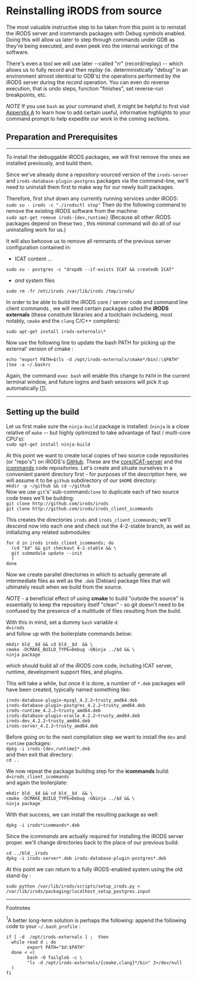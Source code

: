 # Reinstalling iRODS from source


The most valuable instructive step to be taken from this point is to reinstall the iRODS server and icommands packages with Debug symbols enabled. Doing this will allow us later to step through commands under GDB as they're being executed, and even peek into the internal workings of the software.

There's even a tool we will use later --called "rr" (record/replay) --  which allows us to fully record and then *replay*  (ie. deterministically "debug" in an environment almost identical to GDB's) the operations performed by the iRODS server during the *record* operation. You can even do reverse execution, that is undo steps, function "finishes", set reverse-run breakpoints, etc.

*NOTE*
If you use `bash` as your command shell, it might be helpful to first visit [Appendix A](./appendix.md#part-A) to learn how to add certain useful, informative highlights to your command prompt  to help expedite our work in the coming sections.

## Preparation and Prerequisites

---

To install the debuggable iRODS packages, we will first remove the ones we installed previously, and build them.

Since we've already done a repository-sourced version of the `irods-server` and `irods-database-plugin-postgres` packages via the command-line, we'll need to uninstall them first to make way for our newly built packages.

Therefore, first shut down any currently running services under iRODS:  
`sudo su - irods -c "./irodsctl stop"`
Then do the following command to remove the existing iRODS software from the machine:  
`sudo apt-get remove irods-{dev,runtime}`
(Because all other iRODS packages depend on these two , this minimal command will do all of our uninstalling work for us.)

It will also behoove us to remove all remnants of the previous server configuration contained in:  
- ICAT content ...  
```
sudo su - postgres -c "dropdb --if-exists ICAT && createdb ICAT"
```
- *and* system files  
```
sudo rm -fr /etc/irods /var/lib/irods /tmp/irods/
```

In order to be able to build the iRODS core / server code and command line client icommands , we will need certain packages called the **iRODS externals** (these constitute libraries and a toolchain includeing, most notably, `cmake` and the `clang` C/C++ compilers):
```
sudo apt-get install irods-externals\*
```
Now use the following line to update the bash PATH for picking up the external' version of cmake :
```
echo "export PATH=$(ls -d /opt/irods-externals/cmake*/bin):\$PATH" |tee -a ~/.bashrc
```
Again, the command `exec bash` will enable this change to `PATH` in the current terminal window, and future logins and bash sessions will pick it up automatically [\[1\]](#footnote1).

---

## Setting up the build

Let us first make sure the `ninja-build` package is installed: (`ninja` is a close relative of `make` -- but highly optimized to take advantage of fast / multi-core CPU's):  
`sudo apt-get install ninja-build`

At this point we want to create local copies of two source code repositories (or "repo's") on iRODS's [GitHub](http://github.com/irods). These are the [core/ICAT-server](http://github.com/irods/irods) and the [icommands](http://github.com/irods/irods_client_icommands) code repositories.  Let's create and situate ourselves in a convenient parent directory first - for purposes of the description here, we will assume it to be `github` subdirectory of our `$HOME` directory:  
  `mkdir -p ~/github && cd ~/github`  
Now we use `git`'s' sub-command`clone` to duplicate each of two source code trees we'll be building:  
  `git clone http://github.com/irods/irods`  
  `git clone http://github.com/irods/irods_client_icommands`  

This creates the directories `irods` and `irods_client_icommands`; we'll descend now into each  one and check out the 4-2-stable branch, as well as initializing any related submodules:
```
for d in irods irods_client_icommands; do
  (cd "$d" && git checkout 4-2-stable && \
  git submodule update --init
  )
done
```
Now we create parallel directories in which to actually generate all intermediate files as well as the `.deb` (Debian) package files that will ultimately result when we build from the source.

*NOTE* - a beneficial effect of using **cmake** to build "outside the source"  is essentially to keep the repository itself "clean" - so git doesn't need to be confused by the presence of a multitude of files resulting from the build.

With this in mind, set a dummy `bash` variable `d`:  
`d=irods`  
and follow up with the boilerplate commands below:
```
mkdir bld__$d && cd bld__$d  && \
cmake -DCMAKE_BUILD_TYPE=Debug -GNinja ../$d && \  
ninja package  
```
which should build all of the iRODS core code, including ICAT server, runtime, development support files, and plugins.

This will take a while, but once it is done, a number  of `*.deb` packages will have been created, typically named something like:
```
irods-database-plugin-mysql_4.2.2~trusty_amd64.deb   
irods-database-plugin-postgres_4.2.2~trusty_amd64.deb  
irods-runtime_4.2.2~trusty_amd64.deb
irods-database-plugin-oracle_4.2.2~trusty_amd64.deb  
irods-dev_4.2.2~trusty_amd64.deb                       
irods-server_4.2.2~trusty_amd64.deb
```
Before going on to the next compilation  step we want to install the `dev` and `runtime` packages:  
`dpkg -i irods-{dev,runtime}*.deb`  
and then exit that directory:  
`cd ..`  

We now repeat the package building step for the **icommands** build:  
`d=irods_client_icommands`   
and again the boilerplate:
```
mkdir bld__$d && cd bld__$d  && \
cmake -DCMAKE_BUILD_TYPE=Debug -GNinja ../$d && \  
ninja package  
```
With that success, we can install the resulting package as well:
```
dpkg -i irods*icommands*.deb
```

Since the *icommands* are actually required for installing the iRODS server proper.
we'll change directories back to the place of our previous build:
```
cd ../bld__irods
dpkg -i irods-server*.deb irods-database-plugin-postgres*.deb
```
At this point we can return to a fully iRODS-enabled system using the old stand-by :
```
sudo python /var/lib/irods/scripts/setup_irods.py < /var/lib/irods/packaging/localhost_setup_postgres.input
```

---
Footnotes


<A name="footnote1"><sup>1</sup></A>A better long-term solution is perhaps the following:  append the following code to your `~/.bash_profile` :
```
if [ -d  /opt/irods-externals ] ;  then
  while read d ; do
        export PATH="$d:$PATH"
  done < <(
        bash -O failglob -c \
        "ls -d /opt/irods-externals/{cmake,clang}*/bin" 2>/dev/null
  )
fi
```
